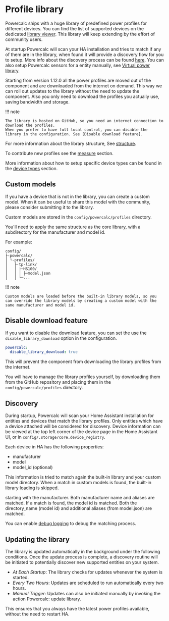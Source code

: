 # Profile library

Powercalc ships with a huge library of predefined power profiles for different devices.
You can find the list of supported devices on the dedicated [library viewer](https://library.powercalc.nl).
This library will keep extending by the effort of community users.

At startup Powercalc will scan your HA installation and tries to match if any of them are in the library,
when found it will provide a discovery flow for you to setup. More info about the discovery process can be found [here](#discovery).
You can also setup Powercalc sensors for a entity manually, see [Virtual power library](../sensor-types/virtual-power-library.md).

Starting from version 1.12.0 all the power profiles are moved out of the component and are downloaded from the internet on demand.
This way we can roll out updates to the library without the need to update the component.
Also you only need to download the profiles you actually use, saving bandwidth and storage.

!!! note

    The library is hosted on GitHub, so you need an internet connection to download the profiles.
    When you prefer to have full local control, you can disable the library in the configuration. See [Disable download feature].

For more information about the library structure, See [structure](structure.md).

To contribute new profiles see the [measure](../contributing/measure.md) section.

More information about how to setup specific device types can be found in the [device types](device-types/index.md) section.

## Custom models

If you have a device that is not in the library, you can create a custom model.
When it can be useful to share this model with the community, please consider submitting it to the library.

Custom models are stored in the `config/powercalc/profiles` directory.

You'll need to apply the same structure as the core library, with a subdirectory for the manufacturer and model id.

For example:

```text
config/
├-powercalc/
│ └-profiles/
│   ├-tp-link/
│   │ ├─HS100/
│   │ │ ├─model.json
│   │ └─...
```

!!! note

    Custom models are loaded before the built-in library models, so you can override the library models by creating a custom model with the same manufacturer and model id.

## Disable download feature

If you want to disable the download feature, you can set the use the `disable_library_download` option in the configuration.

```yaml
powercalc:
  disable_library_download: true
```

This will prevent the component from downloading the library profiles from the internet.

You will have to manage the library profiles yourself, by downloading them from the GitHub repository and placing them in the `config/powercalc/profiles` directory.

## Discovery

During startup, Powercalc will scan your Home Assistant installation for entities and devices that match the library profiles.
Only entities which have a device attached will be considered for discovery.
Device information can be viewed at the top left corner of the device page in the Home Assistant UI, or in `config/.storage/core.device_registry`.

Each device in HA has the following properties:

- manufacturer
- model
- model_id (optional)

This information is tried to match again the built-in library and your custom model directory.
When a match in custom models is found, the built-in library loading is skipped.

starting with the manufacturer. Both manufacturer name and aliases are matched.
If a match is found, the model id is matched. Both the directory_name (model id) and additional aliases (from model.json) are matched.

You can enable [debug logging](../troubleshooting/debug-logging.md) to debug the matching process.

## Updating the library

The library is updated automatically in the background under the following conditions.
Once the update process is complete, a discovery routine will be initiated to potentially discover new supported entities on your system.

- *At Each Startup*: The library checks for updates whenever the system is started.
- *Every Two Hours*: Updates are scheduled to run automatically every two hours.
- *Manual Trigger*: Updates can also be initiated manually by invoking the action Powercalc: update library.

This ensures that you always have the latest power profiles available, without the need to restart HA.
